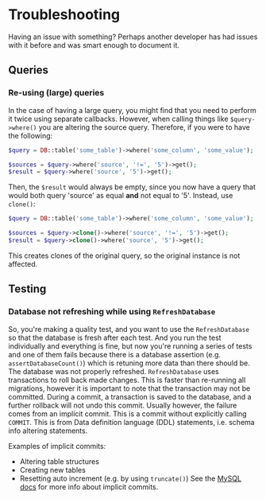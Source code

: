 # Troubleshooting
Having an issue with something? Perhaps another developer has had issues with it before and was smart enough to 
document it.

## Queries
### Re-using (large) queries
In the case of having a large query, you might find that you need to perform it twice using separate callbacks. 
However, when calling things like `$query->where()` you are altering the source query. Therefore, if you were to 
have the following:

```php
$query = DB::table('some_table')->where('some_column', 'some_value');

$sources = $query->where('source', '!=', '5')->get();
$result = $query->where('source', '5')->get();
```

Then, the `$result` would always be empty, since you now have a query that would both query 'source' as equal 
**and** not equal to '5'. Instead, use `clone()`:

```php
$query = DB::table('some_table')->where('some_column', 'some_value');

$sources = $query->clone()->where('source', '!=', '5')->get();
$result = $query->clone()->where('source', '5')->get();
```

This creates clones of the original query, so the original instance is not affected.

## Testing
### Database not refreshing while using `RefreshDatabase`
So, you're making a quality test, and you want to use the `RefreshDatabase` so that the database is fresh after each 
test. And you run the test individually and everything is fine, but now you're running a series of tests and one of 
them fails because there is a database assertion (e.g. `assertDatabaseCount()`) which is retuning more data than 
there should be. The database was not properly refreshed. `RefreshDatabase` uses transactions to roll back made 
changes. This is faster than re-running all migrations, however it is important to note that the transaction may not 
be committed. During a commit, a transaction is saved to the database, and a further rollback will not undo this commit.
Usually however, the failure comes from an implicit commit. This is a commit without explicitly calling `COMMIT`. 
This is from Data definition language (DDL) statements, i.e. schema info altering statements. 

Examples of implicit commits:
- Altering table structures
- Creating new tables
- Resetting auto increment (e.g. by using `truncate()`)
See the [MySQL docs](https://dev.mysql.com/doc/refman/8.0/en/implicit-commit.html) for more info about implicit commits.